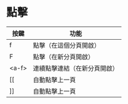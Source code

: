 # 點擊

| 按鍵 | 功能 |
| --- | ---- |
| f   | 點擊（在這個分頁開啟）   |
| F   | 點擊（在新分頁開啟）   |
| \<a-f\>   | 連續點擊連結（在新分頁開啟）   |
| \[\[   | 自動點擊上一頁   |
| \]\]   | 自動點擊上一頁   |
